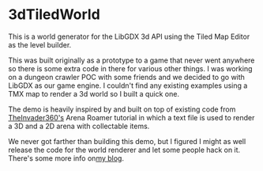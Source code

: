 # 3dTiledWorld
This is a world generator for the LibGDX 3d API using the Tiled Map Editor as the level builder.

This was built originally as a prototype to a game that never went anywhere so there is some extra code in there for various other things. I was working on a dungeon crawler POC with some friends and we decided to go with LibGDX as our game engine. I couldn't find any existing examples using a TMX map to render a 3d world so I built a quick one.

The demo is heavily inspired by and built on top of existing code from <a href="https://github.com/TheInvader360" target="_blank">TheInvader360's</a> Arena Roamer tutorial in which a text file is used to render a 3D and a 2D arena with collectable items. 

We never got farther than building this demo, but I figured I might as well release the code for the world renderer and let some people hack on it. There's some more info on<a href="http://dshedd.com/2015/09/rendering-a-tiled-tmx-map-as-a-3d-world-in-libgdx/">my blog</a>.
